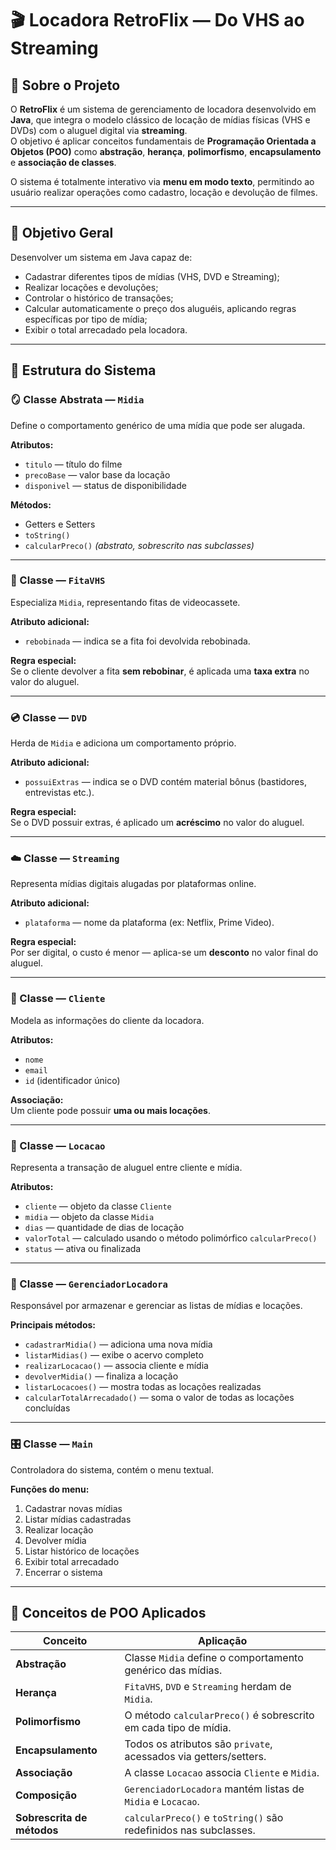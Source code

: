 # 🎬 Locadora RetroFlix — Do VHS ao Streaming

## 🧠 Sobre o Projeto
O **RetroFlix** é um sistema de gerenciamento de locadora desenvolvido em **Java**, que integra o modelo clássico de locação de mídias físicas (VHS e DVDs) com o aluguel digital via **streaming**.  
O objetivo é aplicar conceitos fundamentais de **Programação Orientada a Objetos (POO)** como **abstração**, **herança**, **polimorfismo**, **encapsulamento** e **associação de classes**.

O sistema é totalmente interativo via **menu em modo texto**, permitindo ao usuário realizar operações como cadastro, locação e devolução de filmes.

---

## 🎯 Objetivo Geral
Desenvolver um sistema em Java capaz de:
- Cadastrar diferentes tipos de mídias (VHS, DVD e Streaming);
- Realizar locações e devoluções;
- Controlar o histórico de transações;
- Calcular automaticamente o preço dos aluguéis, aplicando regras específicas por tipo de mídia;
- Exibir o total arrecadado pela locadora.

---

## 🧩 Estrutura do Sistema

### 🪞 Classe Abstrata — `Midia`
Define o comportamento genérico de uma mídia que pode ser alugada.

**Atributos:**
- `titulo` — título do filme  
- `precoBase` — valor base da locação  
- `disponivel` — status de disponibilidade  

**Métodos:**
- Getters e Setters  
- `toString()`  
- `calcularPreco()` *(abstrato, sobrescrito nas subclasses)*

---

### 📼 Classe — `FitaVHS`
Especializa `Midia`, representando fitas de videocassete.

**Atributo adicional:**
- `rebobinada` — indica se a fita foi devolvida rebobinada.

**Regra especial:**  
Se o cliente devolver a fita **sem rebobinar**, é aplicada uma **taxa extra** no valor do aluguel.

---

### 💿 Classe — `DVD`
Herda de `Midia` e adiciona um comportamento próprio.

**Atributo adicional:**
- `possuiExtras` — indica se o DVD contém material bônus (bastidores, entrevistas etc.).

**Regra especial:**  
Se o DVD possuir extras, é aplicado um **acréscimo** no valor do aluguel.

---

### ☁️ Classe — `Streaming`
Representa mídias digitais alugadas por plataformas online.

**Atributo adicional:**
- `plataforma` — nome da plataforma (ex: Netflix, Prime Video).

**Regra especial:**  
Por ser digital, o custo é menor — aplica-se um **desconto** no valor final do aluguel.

---

### 👤 Classe — `Cliente`
Modela as informações do cliente da locadora.

**Atributos:**
- `nome`  
- `email`  
- `id` (identificador único)

**Associação:**  
Um cliente pode possuir **uma ou mais locações**.

---

### 🧾 Classe — `Locacao`
Representa a transação de aluguel entre cliente e mídia.

**Atributos:**
- `cliente` — objeto da classe `Cliente`  
- `midia` — objeto da classe `Midia`  
- `dias` — quantidade de dias de locação  
- `valorTotal` — calculado usando o método polimórfico `calcularPreco()`  
- `status` — ativa ou finalizada

---

### 🧮 Classe — `GerenciadorLocadora`
Responsável por armazenar e gerenciar as listas de mídias e locações.

**Principais métodos:**
- `cadastrarMidia()` — adiciona uma nova mídia  
- `listarMidias()` — exibe o acervo completo  
- `realizarLocacao()` — associa cliente e mídia  
- `devolverMidia()` — finaliza a locação  
- `listarLocacoes()` — mostra todas as locações realizadas  
- `calcularTotalArrecadado()` — soma o valor de todas as locações concluídas  

---

### 🎛️ Classe — `Main`
Controladora do sistema, contém o menu textual.

**Funções do menu:**
1. Cadastrar novas mídias  
2. Listar mídias cadastradas  
3. Realizar locação  
4. Devolver mídia  
5. Listar histórico de locações  
6. Exibir total arrecadado  
7. Encerrar o sistema  

---

## 🧠 Conceitos de POO Aplicados

| Conceito | Aplicação |
|-----------|------------|
| **Abstração** | Classe `Midia` define o comportamento genérico das mídias. |
| **Herança** | `FitaVHS`, `DVD` e `Streaming` herdam de `Midia`. |
| **Polimorfismo** | O método `calcularPreco()` é sobrescrito em cada tipo de mídia. |
| **Encapsulamento** | Todos os atributos são `private`, acessados via getters/setters. |
| **Associação** | A classe `Locacao` associa `Cliente` e `Midia`. |
| **Composição** | `GerenciadorLocadora` mantém listas de `Midia` e `Locacao`. |
| **Sobrescrita de métodos** | `calcularPreco()` e `toString()` são redefinidos nas subclasses. |
